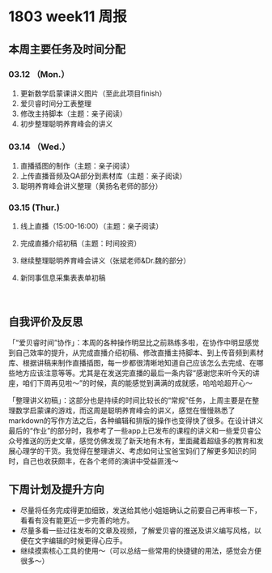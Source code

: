 # 1803 week11 周报
## 本周主要任务及时间分配

### 03.12 （Mon.）
1. 更新数学启蒙课讲义图片（至此此项目finish）
2. 爱贝睿时间分工表整理
3. 修改主持脚本（主题：亲子阅读）
4. 初步整理聪明养育峰会的讲义

### 03.14 （Wed.）
1. 直播插图的制作（主题：亲子阅读）
2. 上传直播音频及QA部分到素材库（主题：亲子阅读）
3. 聪明养育峰会讲义整理（黄扬名老师的部分）

### 03.15 (Thur.)
1. 线上直播（15:00-16:00）（主题：亲子阅读）

2. 完成直播介绍初稿（主题：时间投资）

3. 继续整理聪明养育峰会讲义（张斌老师&Dr.魏的部分）

4. 新同事信息采集表表单初稿

   ​

## 自我评价及反思
「“爱贝睿时间”协作」：本周的各种操作明显比之前熟练多啦，在协作中明显感觉到自己效率的提升，从完成直播介绍初稿、修改直播主持脚本、到上传音频到素材库、根据讲稿来制作直播插图，每一步都很清晰地知道自己应该怎么去完成、在哪些地方应该注意等等。尤其是在发送完直播的最后一条内容“感谢您来听今天的讲座，咱们下周再见啦～”的时候，真的能感觉到满满的成就感，哈哈哈超开心～



「整理讲义初稿」：这部分也是持续的时间比较长的“常规”任务，上周主要是在整理数学启蒙课的游戏，而这周是聪明养育峰会的讲义，感觉在慢慢熟悉了markdown的写作方法之后，各种编辑和排版的操作也变得快了很多。在设计讲义最后的“作业”的部分时，我参考了一些app上已发布的课程的讲义和一些爱贝睿公众号推送的历史文章，感觉仿佛发现了新天地有木有，里面藏着超级多的教育和发展心理学的干货。我觉得在整理讲义、考虑如何让宝爸宝妈们了解更多知识的同时，自己也收获颇丰，在各个老师的演讲中受益匪浅～



## 下周计划及提升方向

- 尽量将任务完成得更加细致，发送给其他小姐姐确认之前要自己再审核一下，看看有没有能更近一步完善的地方。
- 尽量多看一些过往发布的文章及视频，了解爱贝睿的推送及讲义编写风格，以便在文字编辑的时候更得心应手。
- 继续摸索核心工具的使用～（可以总结一些常用的快捷键的用法，感觉会方便很多～）